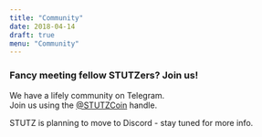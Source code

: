 ```yaml
---
title: "Community"
date: 2018-04-14
draft: true
menu: "Community"
---
```


### Fancy meeting fellow STUTZers? Join us!
We have a lifely community on Telegram.  
Join us using the [@STUTZCoin](https://t.me/STUTZcoin) handle.  

STUTZ is planning to move to Discord - stay tuned for more info.
